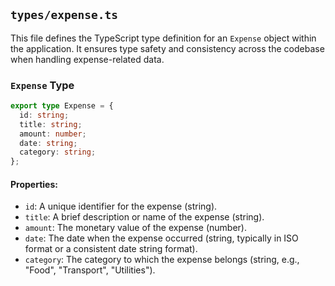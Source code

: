 ## `types/expense.ts`

This file defines the TypeScript type definition for an `Expense` object within the application. It ensures type safety and consistency across the codebase when handling expense-related data.

### `Expense` Type

```typescript
export type Expense = {
  id: string;
  title: string;
  amount: number;
  date: string;
  category: string;
};
```

#### Properties:

- `id`: A unique identifier for the expense (string).
- `title`: A brief description or name of the expense (string).
- `amount`: The monetary value of the expense (number).
- `date`: The date when the expense occurred (string, typically in ISO format or a consistent date string format).
- `category`: The category to which the expense belongs (string, e.g., "Food", "Transport", "Utilities").
